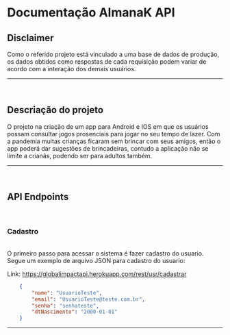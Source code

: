 # Documentação AlmanaK API

## Disclaimer

Como o referido projeto está vinculado a uma base de dados de produção, os dados obtidos como respostas de cada requisição podem variar de acordo com a interação dos demais usuários.

<hr>
<br>


## Descriação do projeto
O projeto na criação de um app para Android e IOS em que os usuários possam consultar jogos prosenciais para jogar no seu tempo de lazer. 
Com a pandemia muitas crianças ficaram sem brincar com seus amigos, então o app poderá dar sugestões de brincadeiras, 
contudo a aplicação não se limite a crianãs, podendo ser para adultos também.
<hr>
<br>

## API Endpoints

<br>

### Cadastro
<br>
O primeiro passo para acessar o sistema é fazer cadastro do usuario. Segue um exemplo de arquivo JSON para cadastro do usuario:

Link: https://globalimpactapi.herokuapp.com/rest/usr/cadastrar

```json
	{
		"name": "UsuarioTeste",
		"email": "UsuarioTeste@teste.com.br",
		"senha": "senhateste",
		"dtNascimento": "2000-01-01"
	}
```

<hr>
<br>
